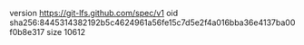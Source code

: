 version https://git-lfs.github.com/spec/v1
oid sha256:8445314382192b5c4624961a56fe15c7d5e2f4a016bba36e4137ba00f0b8e317
size 10612
